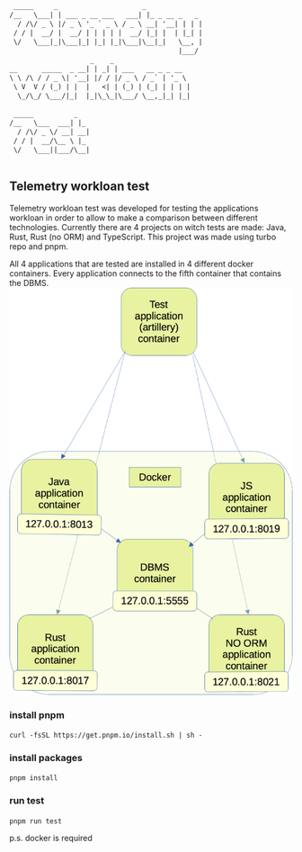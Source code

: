 ```
 _____     _                     _               
/__   \___| | ___ _ __ ___   ___| |_ _ __ _   _  
  / /\/ _ \ |/ _ \ '_ ` _ \ / _ \ __| '__| | | | 
 / / |  __/ |  __/ | | | | |  __/ |_| |  | |_| | 
 \/   \___|_|\___|_| |_| |_|\___|\__|_|   \__, | 
                                          |___/  
                    _    _                       
__      _____  _ __| | _| | ___   __ _ _ __      
\ \ /\ / / _ \| '__| |/ / |/ _ \ / _` | '_ \     
 \ V  V / (_) | |  |   <| | (_) | (_| | | | |    
  \_/\_/ \___/|_|  |_|\_\_|\___/ \__,_|_| |_|    
                                                 
 _____          _                                
/__   \___  ___| |_                              
  / /\/ _ \/ __| __|                             
 / / |  __/\__ \ |_                              
 \/   \___||___/\__|                             
                                                                                        
```
## Telemetry workloan test
Telemetry workloan test was developed for testing the applications workloan in order to allow to make a comparison between different technologies. Currently there are 4 projects on witch tests are made: Java, Rust, Rust (no ORM) and TypeScript. This project was made using turbo repo and pnpm.

All 4 applications that are tested are installed in 4 different docker containers. Every application connects to the fifth container that contains the DBMS.
![architecture](telemetry_workloan_test.png)


### install pnpm
```curl -fsSL https://get.pnpm.io/install.sh | sh -```

### install packages
```pnpm install```

### run test
```pnpm run test```


p.s. docker is required